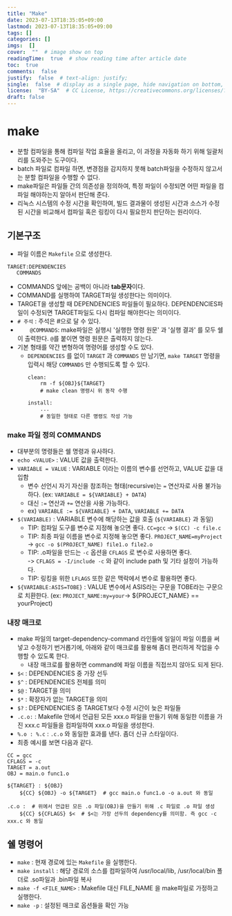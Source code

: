```yaml
---
title: "Make"
date: 2023-07-13T18:35:05+09:00
lastmod: 2023-07-13T18:35:05+09:00
tags: []
categories: []
imgs:  []
cover:  ""  # image show on top
readingTime:  true  # show reading time after article date
toc:  true
comments:  false
justify:  false  # text-align: justify;
single:  false  # display as a single page, hide navigation on bottom, like as about page.
license:  "BY-SA"  # CC License, https://creativecommons.org/licenses/?lang=ko
draft: false
---
```


# make
- 분할 컴파일을 통해 컴파일 작업 효율을 올리고, 이 과정을 자동화 하기 위해 일괄처리를 도와주는 도구이다. 
- batch 파일로 컴파일 하면, 변경점을 감지하지 못해 batch파일을 수정하지 않고서는 분할 컴파일을 수행할 수 없다.
- make파일은 파일들 간의 의존성을 정의하여, 특정 파일이 수정되면 어떤 파일을 컴파일 해야하는지 알아서 판단해 준다.
- 리눅스 시스템의 수정 시간을 확인하여, 빌드 결과물이 생성된 시간과 소스가 수정된 시간을 비교해서 컴파일 혹은 링킹이 다시 필요한지 판단하는 원리이다.

## 기본구조
- 파일 이름은 `Makefile` 으로 생성한다.
```
TARGET:DEPENDENCIES
   COMMANDS
```
  - COMMANDS 앞에는 공백이 아니라 **tab문자**이다. 
  - COMMAND를 실행하여 TARGET파일 생성한다는 의미이다.
  - TARGET을 생성할 때 DEPENDENCIES 파일들이 필요하다. DEPENDENCIES파일이 수정되면 TARGET파일도 다시 컴파일 해야한다는 의미이다.
- `# 주석` : 주석은 #으로 달 수 있다. 
- `    @COMMANDS`: make파일은 실행시 '실행한 명령 원문' 과 '실행 결과' 를 모두 쉘이 출력한다. `@`를 붙이면 명령 원문은 출력하지 않는다.
- 기본 형태를 약간 변형하여 명령어를 생성할 수도 있다. 
  - `DEPENDENCIES` 를 없이 `TARGET` 과 `COMMANDS` 만 남기면, `make TARGET` 명령을 입력시 해당 `COMMANDS` 만 수행되도록 할 수 있다.
    ```
    clean:
        rm -f ${OBJ}${TARGET}
        # make clean 명령시 위 동작 수행

    install:
        ...
        # 동일한 형태로 다른 명령도 작성 가능
    ```

### make 파일 정의 COMMANDS
- 대부분의 명령들은 쉘 명령과 유사하다.
- `echo <VALUE>` : VALUE 값을 출력한다. 
- `VARIABLE = VALUE` : VARIABLE 이라는 이름의 변수를 선언하고, VALUE 값을 대입함
  - 변수 선언시 자기 자신을 참조하는 형태(recursive)는 `=` 연산자로 사용 불가능하다. (ex: `VARIABLE = ${VARIABLE} + DATA`)
  - 대신 `:=` 연산과 `+=` 연산을 사용 가능하다.
  - ex) `VARIABLE := ${VARIABLE} + DATA`, `VARIABLE += DATA`
- `$(VARIABLE)` : VARIABLE 변수에 해당하는 값을 호출 (`${VARIABLE}` 과 동일)
  - TIP: 컴파일 도구를 변수로 지정해 놓으면 좋다. `CC=gcc` -> `$(CC) -c file.c`
  - TIP: 최종 파일 이름을 변수로 지정해 놓으면 좋다. `PROJECT_NAME=myProject` -> `gcc -o $(PROJECT_NAME) file1.o file2.o`
  - TIP: .o파일을 만드는 `-c` 옵션을 `CFLAGS` 로 변수로 사용하면 좋다.    
  -> `CFLAGS = -I/include -c` 와 같이 include path 및 기타 설정이 가능하다.
  - TIP: 링킹을 위한 `LFLAGS` 또한 같은 맥락에서 변수로 활용하면 좋다.
- `${VARIABLE:ASIS=TOBE}` : VALUE 변수에서 ASIS라는 구문을 TOBE라는 구문으로 치환한다. (ex: `PROJECT_NAME:my=your`-> ${PROJECT_NAME} == yourProject)

### 내장 매크로
- make 파일의 target-dependency-command 라인들에 일일이 파일 이름을 써 넣고 수정하기 번거롭기에, 아래와 같이 매크로를 활용해 좀더 편리하게 작업을 수행할 수 있도록 한다.
  - 내장 매크로를 활용하면 command에 파일 이름을 직접쓰지 않아도 되게 된다.
- `$<` : DEPENDENCIES 중 가장 선두
- `$^` : DEPENDENCIES 전체를 의미
- `$@` : TARGET을 의미
- `$*` : 확장자가 없는 TARGET을 의미
- `$?` : DEPENDENCIES 중 TARGET보다 수정 시간이 늦은 파일들
- `.c.o:` : Makefile 안에서 언급된 모든 xxx.o 파일을 만들기 위해 동일한 이름을 가진 xxx.c 파일들을 컴파일하여 xxx.o 파일을 생성한다.
- `%.o : %.c` : `.c.o` 와 동일한 효과를 낸다. 좀더 신규 스타일이다.
- 최종 예시를 보면 다음과 같다.
```
CC = gcc
CFLAGS = -c
TARGET = a.out
OBJ = main.o func1.o

${TARGET} : ${OBJ}
    ${CC} ${OBJ} -o ${TARGET}  # gcc main.o func1.o -o a.out 와 동일

.c.o :  # 위에서 언급된 모든 .o 파일(OBJ)을 만들기 위해 .c 파일로 .o 파일 생성
    ${CC} ${CFLAGS} $<  # $<는 가장 선두의 dependency를 의미함. 즉 gcc -c xxx.c 와 동일
```

## 쉘 명령어
- `make` : 현재 경로에 있는 `Makefile` 을 실행한다. 
- `make install` : 해당 경로의 소스를 컴파일하여 /usr/local/lib, /usr/local/bin 폴더로 .so파일과 .bin파일 복사
- `make -f <FILE_NAME>` : Makefile 대신 FILE_NAME 을 make파일로 가정하고 실행한다.
- `make -p` : 설정된 매크로 옵션들을 확인 가능
